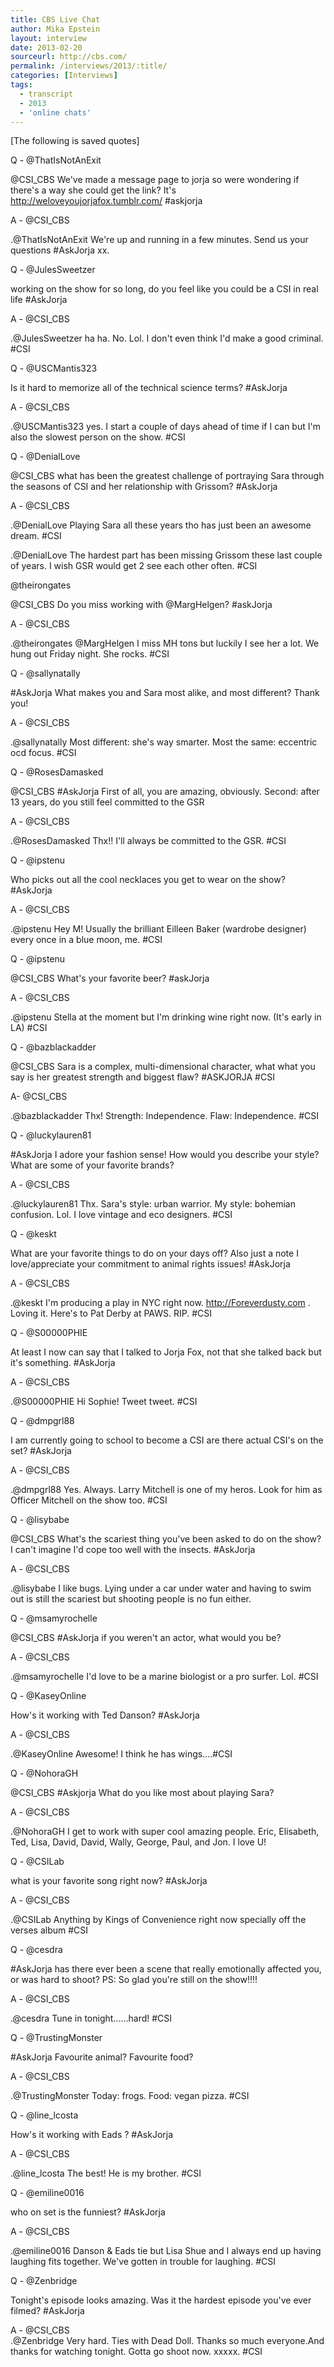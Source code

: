 ```yaml
---
title: CBS Live Chat
author: Mika Epstein
layout: interview
date: 2013-02-20
sourceurl: http://cbs.com/
permalink: /interviews/2013/:title/
categories: [Interviews]
tags:
  - transcript
  - 2013
  - 'online chats'
---
```


[The following is saved quotes]

Q - @ThatIsNotAnExit  
  
@CSI_CBS We've made a message page to jorja so were wondering if there's a way she could get the link? It's http://weloveyoujorjafox.tumblr.com/ #askjorja

A - @CSI_CBS  
  
.@ThatIsNotAnExit We're up and running in a few minutes. Send us your questions #AskJorja xx.

Q - @JulesSweetzer  
  
working on the show for so long, do you feel like you could be a CSI in real life #AskJorja

A - @CSI_CBS  
  
.@JulesSweetzer ha ha. No. Lol. I don't even think I'd make a good criminal. #CSI

Q - @USCMantis323  
  
Is it hard to memorize all of the technical science terms? #AskJorja

A - @CSI_CBS  
  
.@USCMantis323 yes. I start a couple of days ahead of time if I can but I'm also the slowest person on the show. #CSI

Q - @DenialLove  
  
@CSI_CBS what has been the greatest challenge of portraying Sara through the seasons of CSI and her relationship with Grissom? #AskJorja

A - @CSI_CBS  
  
.@DenialLove Playing Sara all these years tho has just been an awesome dream. #CSI  
  
.@DenialLove The hardest part has been missing Grissom these last couple of years. I wish GSR would get 2 see each other often. #CSI

@theirongates  
  
@CSI_CBS Do you miss working with @MargHelgen? #askJorja

A - @CSI_CBS  
  
.@theirongates @MargHelgen I miss MH tons but luckily I see her a lot. We hung out Friday night. She rocks. #CSI

Q - @sallynatally  
  
\#AskJorja What makes you and Sara most alike, and most different? Thank you!

A - @CSI_CBS  
  
.@sallynatally Most different: she's way smarter. Most the same: eccentric ocd focus. #CSI

Q - @RosesDamasked  
  
@CSI_CBS #AskJorja First of all, you are amazing, obviously. Second: after 13 years, do you still feel committed to the GSR

A - @CSI_CBS  
  
.@RosesDamasked Thx!! I'll always be committed to the GSR. #CSI

Q - @ipstenu  
  
Who picks out all the cool necklaces you get to wear on the show? #AskJorja

A - @CSI_CBS  
  
.@ipstenu Hey M! Usually the brilliant Eilleen Baker (wardrobe designer) every once in a blue moon, me. #CSI

Q - @ipstenu  
  
@CSI_CBS What's your favorite beer? #askJorja

A - @CSI_CBS  
  
.@ipstenu Stella at the moment but I'm drinking wine right now. (It's early in LA) #CSI

Q - @bazblackadder  
  
@CSI_CBS Sara is a complex, multi-dimensional character, what what you say is her greatest strength and biggest flaw? #ASKJORJA #CSI

A- @CSI_CBS  
  
.@bazblackadder Thx! Strength: Independence. Flaw: Independence. #CSI

Q - @luckylauren81  
  
\#AskJorja I adore your fashion sense! How would you describe your style? What are some of your favorite brands?

A - @CSI_CBS  
  
.@luckylauren81 Thx. Sara's style: urban warrior. My style: bohemian confusion. Lol. I love vintage and eco designers. #CSI

Q - @keskt  
  
What are your favorite things to do on your days off? Also just a note I love/appreciate your commitment to animal rights issues! #AskJorja

A - @CSI_CBS  
  
.@keskt I'm producing a play in NYC right now. http://Foreverdusty.com . Loving it. Here's to Pat Derby at PAWS. RIP. #CSI

Q - @S00000PHIE  
  
At least I now can say that I talked to Jorja Fox, not that she talked back but it's something. #AskJorja

A - @CSI_CBS  
  
.@S00000PHIE Hi Sophie! Tweet tweet. #CSI

Q - @dmpgrl88  
  
I am currently going to school to become a CSI are there actual CSI's on the set? #AskJorja

A - @CSI_CBS  
  
.@dmpgrl88 Yes. Always. Larry Mitchell is one of my heros. Look for him as Officer Mitchell on the show too. #CSI

Q - @lisybabe  
  
@CSI_CBS What's the scariest thing you've been asked to do on the show? I can't imagine I'd cope too well with the insects. #AskJorja

A - @CSI_CBS  
  
.@lisybabe I like bugs. Lying under a car under water and having to swim out is still the scariest but shooting people is no fun either.

Q - @msamyrochelle  
  
@CSI_CBS #AskJorja if you weren't an actor, what would you be?

A - @CSI_CBS  
  
.@msamyrochelle I'd love to be a marine biologist or a pro surfer. Lol. #CSI

Q - @KaseyOnline  
  
How's it working with Ted Danson? #AskJorja

A - @CSI_CBS  
  
.@KaseyOnline Awesome! I think he has wings....#CSI

Q - @NohoraGH  
  
@CSI_CBS #Askjorja What do you like most about playing Sara?

A - @CSI_CBS  
  
.@NohoraGH I get to work with super cool amazing people. Eric, Elisabeth, Ted, Lisa, David, David, Wally, George, Paul, and Jon. I love U!

Q - @CSILab  
  
what is your favorite song right now? #AskJorja

A - @CSI_CBS  
  
.@CSILab Anything by Kings of Convenience right now specially off the verses album #CSI

Q - @cesdra  
  
\#AskJorja has there ever been a scene that really emotionally affected you, or was hard to shoot? PS: So glad you're still on the show!!!!

A - @CSI_CBS  
  
.@cesdra Tune in tonight......hard! #CSI

Q - @TrustingMonster  
  
\#AskJorja Favourite animal? Favourite food?

A - @CSI_CBS  
  
.@TrustingMonster Today: frogs. Food: vegan pizza. #CSI

Q - @line_lcosta  
  
How's it working with Eads ? #AskJorja

A - @CSI_CBS  
  
.@line_lcosta The best! He is my brother. #CSI

Q - @emiline0016  
  
who on set is the funniest? #AskJorja

A - @CSI_CBS  
  
.@emiline0016 Danson & Eads tie but Lisa Shue and I always end up having laughing fits together. We've gotten in trouble for laughing. #CSI

Q - @Zenbridge  
  
Tonight's episode looks amazing. Was it the hardest episode you've ever filmed? #AskJorja

A - @CSI_CBS  
.@Zenbridge Very hard. Ties with Dead Doll. Thanks so much everyone.And thanks for watching tonight. Gotta go shoot now. xxxxx. #CSI